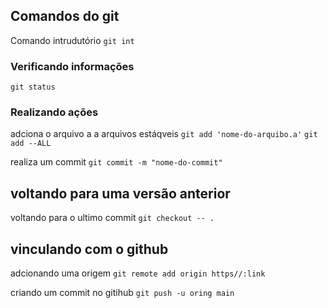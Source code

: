 ## Comandos do git

Comando intrudutório
`` git int `` 


### Verificando informações

`` git status ``


### Realizando ações

adciona o arquivo a a arquivos estáqveis
`` git add 'nome-do-arquibo.a' ``
`` git add --ALL ``

realiza um commit
`` git commit -m "nome-do-commit" ``

## voltando para uma versão anterior

voltando para o ultimo commit
`` git checkout -- . ``


## vinculando com o github

adcionando uma origem
`` git remote add origin https//:link ``

criando um commit no gitihub
`` git push -u oring main ``

